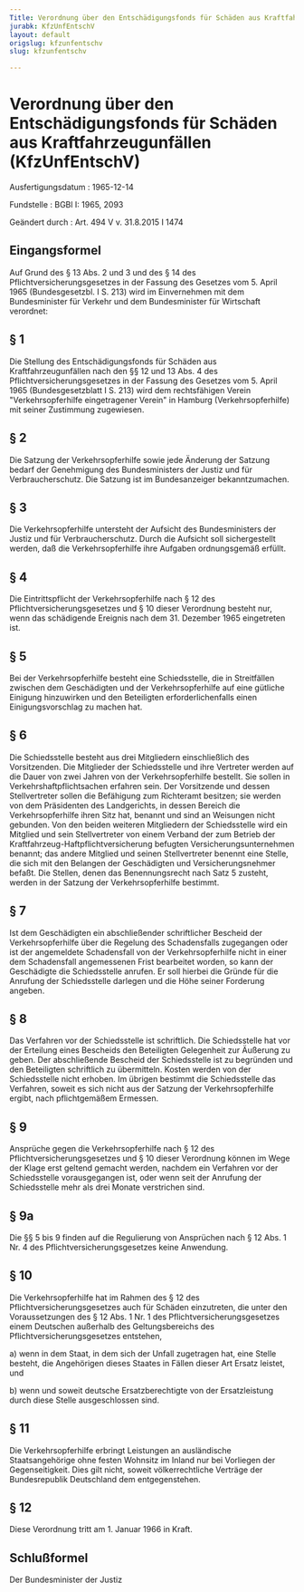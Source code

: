 ```yaml
---
Title: Verordnung über den Entschädigungsfonds für Schäden aus Kraftfahrzeugunfällen
jurabk: KfzUnfEntschV
layout: default
origslug: kfzunfentschv
slug: kfzunfentschv

---
```


# Verordnung über den Entschädigungsfonds für Schäden aus Kraftfahrzeugunfällen (KfzUnfEntschV)

Ausfertigungsdatum
:   1965-12-14

Fundstelle
:   BGBl I: 1965, 2093

Geändert durch
:   Art. 494 V v. 31.8.2015 I 1474


## Eingangsformel

Auf Grund des § 13 Abs. 2 und 3 und des § 14 des
Pflichtversicherungsgesetzes in der Fassung des Gesetzes vom 5. April
1965 (Bundesgesetzbl. I S. 213) wird im Einvernehmen mit dem
Bundesminister für Verkehr und dem Bundesminister für Wirtschaft
verordnet:


## § 1

Die Stellung des Entschädigungsfonds für Schäden aus
Kraftfahrzeugunfällen nach den §§ 12 und 13 Abs. 4 des
Pflichtversicherungsgesetzes in der Fassung des Gesetzes vom 5. April
1965 (Bundesgesetzblatt I S. 213) wird dem rechtsfähigen Verein
"Verkehrsopferhilfe eingetragener Verein" in Hamburg
(Verkehrsopferhilfe) mit seiner Zustimmung zugewiesen.


## § 2

Die Satzung der Verkehrsopferhilfe sowie jede Änderung der Satzung
bedarf der Genehmigung des Bundesministers der Justiz und für
Verbraucherschutz. Die Satzung ist im Bundesanzeiger bekanntzumachen.


## § 3

Die Verkehrsopferhilfe untersteht der Aufsicht des Bundesministers der
Justiz und für Verbraucherschutz. Durch die Aufsicht soll
sichergestellt werden, daß die Verkehrsopferhilfe ihre Aufgaben
ordnungsgemäß erfüllt.


## § 4

Die Eintrittspflicht der Verkehrsopferhilfe nach § 12 des
Pflichtversicherungsgesetzes und § 10 dieser Verordnung besteht nur,
wenn das schädigende Ereignis nach dem 31. Dezember 1965 eingetreten
ist.


## § 5

Bei der Verkehrsopferhilfe besteht eine Schiedsstelle, die in
Streitfällen zwischen dem Geschädigten und der Verkehrsopferhilfe auf
eine gütliche Einigung hinzuwirken und den Beteiligten
erforderlichenfalls einen Einigungsvorschlag zu machen hat.


## § 6

Die Schiedsstelle besteht aus drei Mitgliedern einschließlich des
Vorsitzenden. Die Mitglieder der Schiedsstelle und ihre Vertreter
werden auf die Dauer von zwei Jahren von der Verkehrsopferhilfe
bestellt. Sie sollen in Verkehrshaftpflichtsachen erfahren sein. Der
Vorsitzende und dessen Stellvertreter sollen die Befähigung zum
Richteramt besitzen; sie werden von dem Präsidenten des Landgerichts,
in dessen Bereich die Verkehrsopferhilfe ihren Sitz hat, benannt und
sind an Weisungen nicht gebunden. Von den beiden weiteren Mitgliedern
der Schiedsstelle wird ein Mitglied und sein Stellvertreter von einem
Verband der zum Betrieb der Kraftfahrzeug-Haftpflichtversicherung
befugten Versicherungsunternehmen benannt; das andere Mitglied und
seinen Stellvertreter benennt eine Stelle, die sich mit den Belangen
der Geschädigten und Versicherungsnehmer befaßt. Die Stellen, denen
das Benennungsrecht nach Satz 5 zusteht, werden in der Satzung der
Verkehrsopferhilfe bestimmt.


## § 7

Ist dem Geschädigten ein abschließender schriftlicher Bescheid der
Verkehrsopferhilfe über die Regelung des Schadensfalls zugegangen oder
ist der angemeldete Schadensfall von der Verkehrsopferhilfe nicht in
einer dem Schadensfall angemessenen Frist bearbeitet worden, so kann
der Geschädigte die Schiedsstelle anrufen. Er soll hierbei die Gründe
für die Anrufung der Schiedsstelle darlegen und die Höhe seiner
Forderung angeben.


## § 8

Das Verfahren vor der Schiedsstelle ist schriftlich. Die Schiedsstelle
hat vor der Erteilung eines Bescheids den Beteiligten Gelegenheit zur
Äußerung zu geben. Der abschließende Bescheid der Schiedsstelle ist zu
begründen und den Beteiligten schriftlich zu übermitteln. Kosten
werden von der Schiedsstelle nicht erhoben. Im übrigen bestimmt die
Schiedsstelle das Verfahren, soweit es sich nicht aus der Satzung der
Verkehrsopferhilfe ergibt, nach pflichtgemäßem Ermessen.


## § 9

Ansprüche gegen die Verkehrsopferhilfe nach § 12 des
Pflichtversicherungsgesetzes und § 10 dieser Verordnung können im Wege
der Klage erst geltend gemacht werden, nachdem ein Verfahren vor der
Schiedsstelle vorausgegangen ist, oder wenn seit der Anrufung der
Schiedsstelle mehr als drei Monate verstrichen sind.


## § 9a

Die §§ 5 bis 9 finden auf die Regulierung von Ansprüchen nach § 12
Abs. 1 Nr. 4 des Pflichtversicherungsgesetzes keine Anwendung.


## § 10

Die Verkehrsopferhilfe hat im Rahmen des § 12 des
Pflichtversicherungsgesetzes auch für Schäden einzutreten, die unter
den Voraussetzungen des § 12 Abs. 1 Nr. 1 des
Pflichtversicherungsgesetzes einem Deutschen außerhalb des
Geltungsbereichs des Pflichtversicherungsgesetzes entstehen,

a)  wenn in dem Staat, in dem sich der Unfall zugetragen hat, eine Stelle
    besteht, die Angehörigen dieses Staates in Fällen dieser Art Ersatz
    leistet, und


b)  wenn und soweit deutsche Ersatzberechtigte von der Ersatzleistung
    durch diese Stelle ausgeschlossen sind.





## § 11

Die Verkehrsopferhilfe erbringt Leistungen an ausländische
Staatsangehörige ohne festen Wohnsitz im Inland nur bei Vorliegen der
Gegenseitigkeit. Dies gilt nicht, soweit völkerrechtliche Verträge der
Bundesrepublik Deutschland dem entgegenstehen.


## § 12

Diese Verordnung tritt am 1. Januar 1966 in Kraft.


## Schlußformel

Der Bundesminister der Justiz

